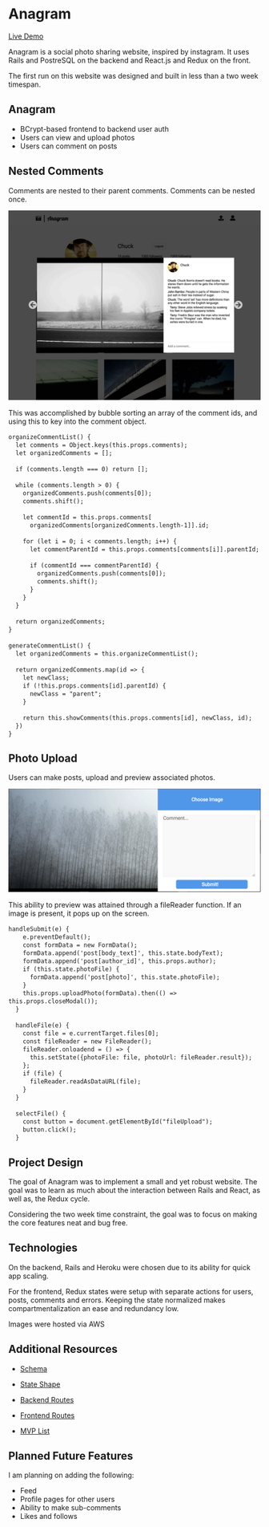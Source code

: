 # Anagram
[Live Demo](https://myanagram.herokuapp.com/#/)

Anagram is a social photo sharing website, inspired by instagram. It uses Rails and PostreSQL on the backend and React.js and Redux on the front.

The first run on this website was designed and built in less than a two week timespan.

## Anagram

* BCrypt-based frontend to backend user auth
* Users can view and upload photos
* Users can comment on posts

## Nested Comments
Comments are nested to their parent comments. Comments can be nested once.

![Nested Comments](https://github.com/SamArdrey/Anagram/blob/master/docs/images/nested_comments.png)

This was accomplished by bubble sorting an array of the comment ids, and using this to key into the comment object.

```
organizeCommentList() {
  let comments = Object.keys(this.props.comments);
  let organizedComments = [];

  if (comments.length === 0) return [];

  while (comments.length > 0) {
    organizedComments.push(comments[0]);
    comments.shift();

    let commentId = this.props.comments[
      organizedComments[organizedComments.length-1]].id;

    for (let i = 0; i < comments.length; i++) {
      let commentParentId = this.props.comments[comments[i]].parentId;

      if (commentId === commentParentId) {
        organizedComments.push(comments[0]);
        comments.shift();
      }
    }
  }

  return organizedComments;
}

generateCommentList() {
  let organizedComments = this.organizeCommentList();

  return organizedComments.map(id => {
    let newClass;
    if (!this.props.comments[id].parentId) {
      newClass = "parent";
    }

    return this.showComments(this.props.comments[id], newClass, id);
  })
}
```

## Photo Upload
Users can make posts, upload and preview associated photos.

![Photo Upload](https://github.com/SamArdrey/Anagram/blob/master/docs/images/Upload.png)

This ability to preview was attained through a fileReader function. If an image is present, it pops up on the screen.

```
handleSubmit(e) {
    e.preventDefault();
    const formData = new FormData();
    formData.append('post[body_text]', this.state.bodyText);
    formData.append('post[author_id]', this.props.author);
    if (this.state.photoFile) {
      formData.append('post[photo]', this.state.photoFile);
    }
    this.props.uploadPhoto(formData).then(() => this.props.closeModal());
  }

  handleFile(e) {
    const file = e.currentTarget.files[0];
    const fileReader = new FileReader();
    fileReader.onloadend = () => {
      this.setState({photoFile: file, photoUrl: fileReader.result});
    };
    if (file) {
      fileReader.readAsDataURL(file);
    }
  }

  selectFile() {
    const button = document.getElementById("fileUpload");
    button.click();
  }
  ```

## Project Design
The goal of Anagram was to implement a small and yet robust website. The goal was to learn as much about the interaction between Rails and React, as well as, the Redux cycle.

Considering the two week time constraint, the goal was to focus on making the core features neat and bug free.

## Technologies
On the backend, Rails and Heroku were chosen due to its ability for quick app scaling.

For the frontend, Redux states were setup with separate actions for users, posts, comments and errors. Keeping the state normalized makes compartmentalization an ease and redundancy low.

Images were hosted via AWS

## Additional Resources
* [Schema](https://github.com/SamArdrey/ThisIsNotInstagram/wiki/Schema)

* [State Shape](https://github.com/SamArdrey/ThisIsNotInstagram/wiki/State-Shape)

* [Backend Routes](https://github.com/SamArdrey/Anagram/wiki/backend-routes)

* [Frontend Routes](https://github.com/SamArdrey/Anagram/wiki/frontend-routes)

* [MVP List](https://github.com/SamArdrey/Anagram/wiki/mvp-list)

## Planned Future Features
I am planning on adding the following:
* Feed
* Profile pages for other users
* Ability to make sub-comments
* Likes and follows

